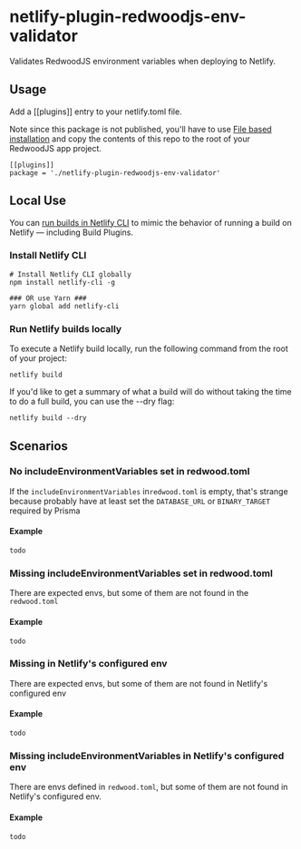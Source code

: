 # netlify-plugin-redwoodjs-env-validator
Validates RedwoodJS environment variables when deploying to Netlify.

## Usage

Add a [[plugins]] entry to your netlify.toml file.

Note since this package is not published, you'll have to use [File based installation](https://docs.netlify.com/configure-builds/build-plugins/#file-based-installation) and copy the contents of this repo to the root of your RedwoodJS app project.

```
[[plugins]]
package = './netlify-plugin-redwoodjs-env-validator'
```

## Local Use

You can [run builds in Netlify CLI](https://docs.netlify.com/cli/get-started/#run-builds-locally) to mimic the behavior of running a build on Netlify — including Build Plugins.

### Install Netlify CLI

```
# Install Netlify CLI globally
npm install netlify-cli -g

### OR use Yarn ### 
yarn global add netlify-cli
```

### Run Netlify builds locally

To execute a Netlify build locally, run the following command from the root of your project:

```
netlify build
```

If you'd like to get a summary of what a build will do without taking the time to do a full build, you can use the --dry flag:

```
netlify build --dry
```

## Scenarios

### No includeEnvironmentVariables set in redwood.toml

If the `includeEnvironmentVariables` in`redwood.toml` is empty,
that's strange because probably have at least set the
`DATABASE_URL` or `BINARY_TARGET` required by Prisma

#### Example

```
todo
```

### Missing includeEnvironmentVariables set in redwood.toml

There are expected envs, but some of them are not found in the `redwood.toml`

#### Example

```
todo
```

### Missing in Netlify's configured env

There are expected envs, but some of them are not found in Netlify's configured env

#### Example

```
todo
```

### Missing includeEnvironmentVariables in Netlify's configured env

There are envs defined in `redwood.toml`, but some of them are not found 
in Netlify's configured env.

#### Example

```
todo
```

